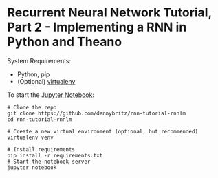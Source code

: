 # Recurrent Neural Network Tutorial, Part 2 - Implementing a RNN in Python and Theano


System Requirements:

- Python, pip
- (Optional) [virtualenv](https://virtualenv.pypa.io/en/latest/)

To start the [Jupyter Notebook](https://jupyter.org/index.html):

```
# Clone the repo
git clone https://github.com/dennybritz/rnn-tutorial-rnnlm
cd rnn-tutorial-rnnlm

# Create a new virtual environment (optional, but recommended)
virtualenv venv

# Install requirements
pip install -r requirements.txt
# Start the notebook server
jupyter notebook
```

